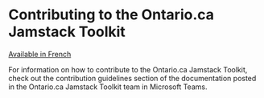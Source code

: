 # Contributing to the Ontario.ca Jamstack Toolkit

[Available in French](CONTRIBUTING.fr.md)

For information on how to contribute to the Ontario.ca Jamstack Toolkit, check out the contribution guidelines section of the documentation posted in the Ontario.ca Jamstack Toolkit team in Microsoft Teams.
